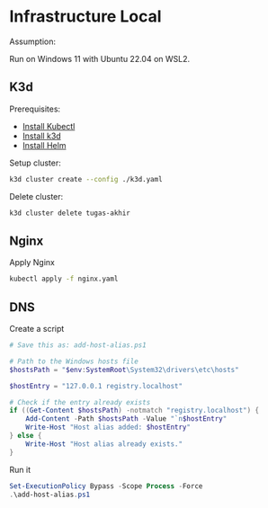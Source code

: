 # Infrastructure Local

Assumption:

Run on Windows 11 with Ubuntu 22.04 on WSL2.

## K3d

Prerequisites:

- [Install Kubectl](https://kubernetes.io/docs/tasks/tools/install-kubectl-linux/)
- [Install k3d](https://k3d.io/stable/#install-script)
- [Install Helm](https://helm.sh/docs/intro/install/)
<!-- - [Install Helmfile (preferably via brew)](https://helmfile.readthedocs.io/en/latest/#installation) -->

Setup cluster:

```bash
k3d cluster create --config ./k3d.yaml
```

Delete cluster:

```bash
k3d cluster delete tugas-akhir
```

## Nginx

Apply Nginx

```bash
kubectl apply -f nginx.yaml
```

## DNS

Create a script

```ps1
# Save this as: add-host-alias.ps1

# Path to the Windows hosts file
$hostsPath = "$env:SystemRoot\System32\drivers\etc\hosts"

$hostEntry = "127.0.0.1 registry.localhost"

# Check if the entry already exists
if ((Get-Content $hostsPath) -notmatch "registry.localhost") {
    Add-Content -Path $hostsPath -Value "`n$hostEntry"
    Write-Host "Host alias added: $hostEntry"
} else {
    Write-Host "Host alias already exists."
}
```

Run it

```ps1
Set-ExecutionPolicy Bypass -Scope Process -Force
.\add-host-alias.ps1
```
